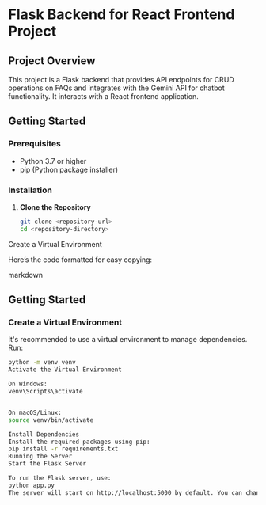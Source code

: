 # Flask Backend for React Frontend Project

## Project Overview

This project is a Flask backend that provides API endpoints for CRUD operations on FAQs and integrates with the Gemini API for chatbot functionality. It interacts with a React frontend application.

## Getting Started

### Prerequisites

- Python 3.7 or higher
- pip (Python package installer)

### Installation

1. **Clone the Repository**

   ```bash
   git clone <repository-url>
   cd <repository-directory>
Create a Virtual Environment

Here’s the code formatted for easy copying:

markdown

## Getting Started

### Create a Virtual Environment

It's recommended to use a virtual environment to manage dependencies. Run:

```bash
python -m venv venv
Activate the Virtual Environment

On Windows:
venv\Scripts\activate


On macOS/Linux:
source venv/bin/activate

Install Dependencies
Install the required packages using pip:
pip install -r requirements.txt
Running the Server
Start the Flask Server

To run the Flask server, use:
python app.py
The server will start on http://localhost:5000 by default. You can change the port or host in the app.py file if needed.

